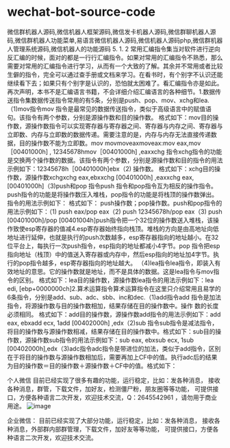 # wechat-bot-source-code
微信群机器人源码,微信机器人框架源码,微信发卡机器人源码,微信群聊机器人源码,微信群机器人功能菜单,易语言微信机器人源码,微信机器人源码php,微信群机器人管理系统源码,微信机器人的功能源码
5. 1. 2 常用汇编指令集当对软件进行逆向反汇编的时候，面对的都是一行行汇编指令。如果对常用的汇编指令不熟悉，那么需要对常用的汇编指令进行学习，从而有一个大致的了解。其余并不常用或者比较生僻的指令，完全可以通过查手册或文档来学习。在看书时，有个别字不认识还能继续看下去；如果只有个别字是认识的，恐怕就太困难了。看汇编指令亦是如此。再次声明，本书不是汇编语言书籍，不会详细介绍汇编语言的各种细节。1.数据传送指令集数据传送指令常用的有5条，分别是push、pop、mov、xchg和lea.
（1)mov指令mov 指令是最常见的数据传送指令，类似于高级语言中的赋值语句。该指令有两个参数，分别是源操作数和目的操作数。
格式如下：mov目的操作数，源操作数指令可以实现寄存器与寄存器之间、寄存器与内存之间、寄存器与立即数、内存与立即数的数据传递。需要注意的是，内存与内存无法直接传递数据，目的操作数不能为立即数。mov
movmoveaxmoveax:mov eax,mov［00401000h] , 12345678hmov［00401000h] ,eaxxchg 指令xchg指令的功能是交换两个操作数的数据。该指令有两个参数，分别是源操作数和目的指令的用法示例如下：12345678h［00401000h]ebx（2)
操作数。
格式如下：xchg目的操作数，源操作数xchgxchg eax,ebxxchg [00401000h] ,eaxxchg eax, [00401000h]（3)push和pop 指令push 指令和pop指令互为相反的操作指令。push指令的功能是将操作数压入堆栈，pop指令的功能是将栈顶的操作数弹出。指令的用法示例如下：
格式如下：
push操作数；pop操作数。push和pop指令的用法示例如下：（1) push eax/pop eax（2) push 12345678h/pop eax（3) push [00401000h]/pop [00401004h]push指令把一个32位的操作数送入堆栈，该操作致使esp寄存器的值减4.esp寄存器始终指向栈顶。堆栈的方向是由高地址向低地址进行延伸，也就是执行的push次数越多，esp寄存器指向的地址越小。在32位平台上，每执行一次push指令，esp指向的地址都减小4字节。pop 指令把esp指向地址（栈顶）中的值送入寄存器或内存中，然后esp指向的地址加4字节。执行的pop指令越多，esp寄存器指向的地址越大。
（4)lea指令lea指令，即装入有效地址的意思。它的操作数就是地址，而不是具体的数据。这是lea指令与mov指令的区别。
格式如下：lea目的操作数，源操作数lea指令的用法示例如下：lea edi, [ebp+0000000ch]2.算术运算指令算术运算指令在这里只介绍常用且易学的6条指令，分别是add、sub、adc、sbb、inc和dec.（1)add指令add 指令是加法指令，将源操作数与目的操作数相加，结果存储在目的操作数中。操作
数的长度必须相同。
格式如下：add目的操作数，源操作数add指令的用法示例如下：add eax, ebxadd ecx, 1add [00402000h] ,edx（2)sub 指令sub指令是减法指令，将目的操作数与源操作数相减，结果存储在目的操作数中。格式如下：sub目的操作数，源操作数sub指令的用法示例如下：sub eax, ebxsub ecx, 1sub [00402000h],edx（3)adc指令adc指令是带进位的加法，类似于add指令，区别在于将目的操作数与源操作数相加后，需要再加上CF中的值。执行adc后的结果为目的操作数＝目的操作数＋源操作数＋CF中的值。格式如下：

个人微信
目前已经实现了很多有趣的功能，运行稳定，比如：发各种消息，
接收各种消息，群管，下载文件，加好友，检测僵尸粉，朋友圈等等功能，
可提供接口，方便各种语言二次开发，欢迎技术交流，Q：2645542961
，请勿用于商业用途。
![image](https://user-images.githubusercontent.com/73727649/199190170-87a3063d-120d-40e1-b9e4-b17bed989dfe.png)

企业微信：
目前已经实现了大部分功能，运行稳定，比如：发各种消息，
接收各种消息，外部群内部群管理，下载文件，加好友等等功能，
可提供接口，方便各种语言二次开发，欢迎技术交流。
